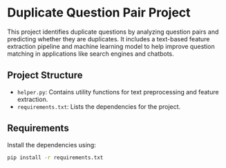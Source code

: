 # Duplicate Question Pair Project

This project identifies duplicate questions by analyzing question pairs and predicting whether they are duplicates. It includes a text-based feature extraction pipeline and machine learning model to help improve question matching in applications like search engines and chatbots.

## Project Structure

- `helper.py`: Contains utility functions for text preprocessing and feature extraction.
- `requirements.txt`: Lists the dependencies for the project.

## Requirements

Install the dependencies using:
```bash
pip install -r requirements.txt

